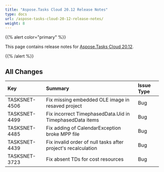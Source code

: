 ```yaml
---
title: "Aspose.Tasks Cloud 20.12 Release Notes"
type: docs
url: /aspose-tasks-cloud-20-12-release-notes/
weight: 8
---
```


{{% alert color="primary" %}} 

This page contains release notes for [Aspose.Tasks Cloud 20.12](https://products.aspose.cloud/tasks/cloud).

{{% /alert %}} 

## **All Changes**

|**Key**|**Summary**|**Issue Type**|
| :- | :- | :- |
| TASKSNET-4506 | Fix missing embedded OLE image in resaved project | Bug |
| TASKSNET-4499 | Fix incorrect TimephasedData.Uid in TimephasedData items | Bug |
| TASKSNET-4485 | Fix adding of CalendarException broke MPP file | Bug |
| TASKSNET-4439 | Fix invalid order of null tasks after project's recalculation | Bug |
| TASKSNET-3723 | Fix absent TDs for cost resources | Bug |

